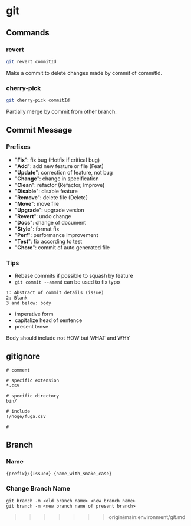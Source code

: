 # git
## Commands
### revert
``` sh
git revert commitId
```
Make a commit to delete changes made by commit of commitId.

### cherry-pick
``` sh
git cherry-pick commitId
```
Partially merge by commit from other branch.

## Commit Message

### Prefixes
- "**Fix**": fix bug (Hotfix if critical bug)
- "**Add**": add new feature or file (Feat)
- "**Update**": correction of feature, not bug
- "**Change**": change in specification
- "**Clean**": refactor (Refactor, Improve)
- "**Disable**": disable feature
- "**Remove**": delete file (Delete)
- "**Move**": move file
- "**Upgrade**": upgrade version
- "**Revert**": undo change
- "**Docs**": change of document
- "**Style**": format fix
- "**Perf**": performance improvement
- "**Test**": fix according to test
- "**Chore**": commit of auto generated file

### Tips
- Rebase commits if possible to squash by feature
- `git commit --amend` can be used to fix typo

```
1: Abstract of commit details (issue)
2: Blank
3 and below: body
```

- imperative form
- capitalize head of sentence
- present tense

Body should include not HOW but WHAT and WHY

## gitignore
```
# comment

# specific extension
*.csv

# specific directory
bin/

# include
!/hoge/fuga.csv

#
```
## Branch
### Name
```
{prefix}/{Issue#}-{name_with_snake_case}
```

### Change Branch Name
```
git branch -m <old branch name> <new branch name>
git branch -m <new branch name of present branch>
```
>>>>>>> origin/main:environment/git.md
